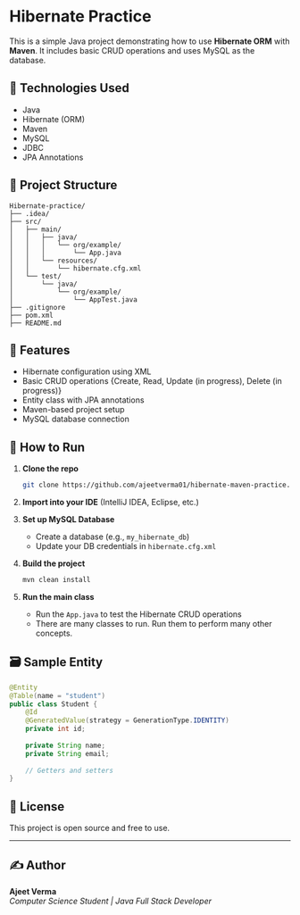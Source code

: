 # Hibernate Practice

This is a simple Java project demonstrating how to use **Hibernate ORM** with **Maven**. It includes basic CRUD operations and uses MySQL as the database.

## 🔧 Technologies Used

- Java
- Hibernate (ORM)
- Maven
- MySQL
- JDBC
- JPA Annotations

## 📁 Project Structure

```
Hibernate-practice/
├── .idea/
├── src/
│   ├── main/
│   │   ├── java/
│   │   │   └── org/example/
│   │   │       └── App.java
│   │   └── resources/
│   │       └── hibernate.cfg.xml
│   └── test/
│       └── java/
│           └── org/example/
│               └── AppTest.java
├── .gitignore
├── pom.xml
├── README.md
```

## 📌 Features

- Hibernate configuration using XML
- Basic CRUD operations {Create, Read, Update (in progress), Delete (in progress)}
- Entity class with JPA annotations
- Maven-based project setup
- MySQL database connection

## 🚀 How to Run

1. **Clone the repo**
   ```bash
   git clone https://github.com/ajeetverma01/hibernate-maven-practice.git
   ```

2. **Import into your IDE** (IntelliJ IDEA, Eclipse, etc.)

3. **Set up MySQL Database**
    - Create a database (e.g., `my_hibernate_db`)
    - Update your DB credentials in `hibernate.cfg.xml`

4. **Build the project**
   ```bash
   mvn clean install
   ```

5. **Run the main class**
    - Run the `App.java` to test the Hibernate CRUD operations
    - There are many classes to run. Run them to perform many other concepts.

## 🗃️ Sample Entity

```java
@Entity
@Table(name = "student")
public class Student {
    @Id
    @GeneratedValue(strategy = GenerationType.IDENTITY)
    private int id;
    
    private String name;
    private String email;
    
    // Getters and setters
}
```

## 📄 License

This project is open source and free to use.

---

## ✍️ Author

**Ajeet Verma**  
_Computer Science Student | Java Full Stack Developer_